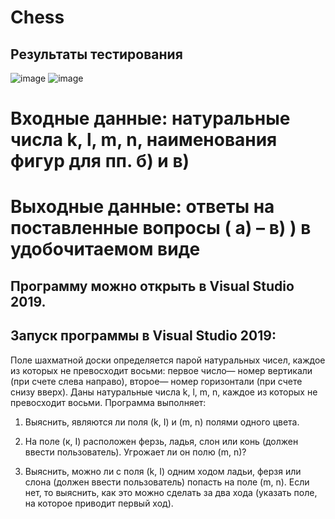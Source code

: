 # Chess
## Результаты тестирования
![image](https://user-images.githubusercontent.com/90498579/144757870-345f257a-8e2e-4e79-ab1d-7441643617c6.png)
![image](https://user-images.githubusercontent.com/90498579/144757900-14ae4495-6390-4755-9936-7480fe742372.png)
# Входные данные:  натуральные числа k, l, m, n, наименования фигур для пп. б) и в)
# Выходные данные: ответы на поставленные вопросы ( а) – в) ) в удобочитаемом виде

## Программу можно открыть в Visual Studio 2019.

## Запуск программы в Visual Studio 2019:
Поле шахматной доски определяется парой натуральных чисел, каждое из которых не превосходит восьми: первое число— номер вертикали (при счете слева направо), второе— номер горизонтали (при счете снизу вверх).
Даны натуральные числа k, l, m, n, каждое из которых не превосходит восьми.
Программа выполняет:

1) Выяснить, являются ли поля (k, I) и (m, n) полями одного цвета.

2) На поле (к, I) расположен ферзь, ладья, слон или конь (должен ввести пользователь). Угрожает ли он полю (m, n)?

3) Выяснить, можно ли с поля (k, I) одним ходом ладьи, ферзя или слона (должен ввести пользователь) попасть на поле (m, n). Если нет, то выяснить, как это можно сделать за два хода (указать поле, на которое приводит первый ход).
